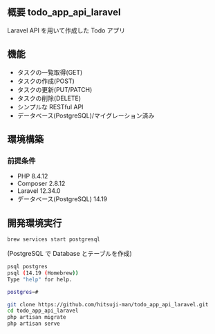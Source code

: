 ## 概要 todo_app_api_laravel

Laravel API を用いて作成した Todo アプリ

## 機能

-   タスクの一覧取得(GET)
-   タスクの作成(POST)
-   タスクの更新(PUT/PATCH)
-   タスクの削除(DELETE)
-   シンプルな RESTful API
-   データベース(PostgreSQL)/マイグレーション済み

## 環境構築

### 前提条件

-   PHP 8.4.12
-   Composer 2.8.12
-   Laravel 12.34.0
-   データベース(PostgreSQL) 14.19

## 開発環境実行

```bash
brew services start postgresql
```

(PostgreSQL で Database とテーブルを作成)

```bash
psql postgres
psql (14.19 (Homebrew))
Type "help" for help.

postgres=#
```

```bash
git clone https://github.com/hitsuji-man/todo_app_api_laravel.git
cd todo_app_api_laravel
php artisan migrate
php artisan serve
```
